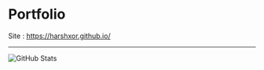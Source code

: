 # Portfolio

Site : https://harshxor.github.io/

---

![GitHub Stats](https://github-readme-stats.vercel.app/api?username=HarshXor&show_icons=true&theme=radical)


<!--
**afrzlfa/afrzlfa** is a ✨ _special_ ✨ repository because its `README.md` (this file) appears on your GitHub profile.

Here are some ideas to get you started:

- 🔭 I’m currently working on ...
- 🌱 I’m currently learning ...
- 👯 I’m looking to collaborate on ...
- 🤔 I’m looking for help with ...
- 💬 Ask me about ...
- 📫 How to reach me: ...
- 😄 Pronouns: ...
- ⚡ Fun fact: ...
-->
